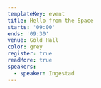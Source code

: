 ```yaml
---
templateKey: event
title: Hello from the Space
starts: '09:00'
ends: '09:30'
venue: Gold Hall
color: grey
register: true
readMore: true
speakers:
  - speaker: Ingestad
---
```

